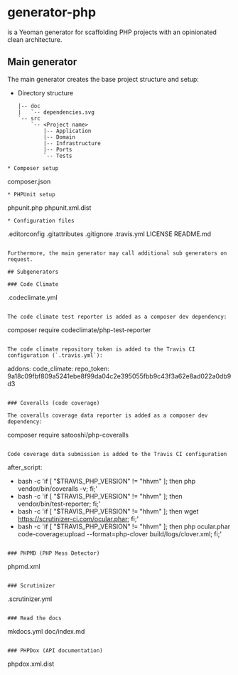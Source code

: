 # generator-php

is a Yeoman generator for scaffolding PHP projects with an opinionated clean architecture.

## Main generator

The main generator creates the base project structure and setup:

* Directory structure
  ```
  |-- doc
  |   `-- dependencies.svg
  `-- src
      `-- <Project name>
          |-- Application
          |-- Domain
          |-- Infrastructure
          |-- Ports
          `-- Tests
```
* Composer setup
  ```
  composer.json
  ```
* PHPUnit setup
  ```
  phpunit.php
  phpunit.xml.dist
  ```
* Configuration files
  ```
  .editorconfig
  .gitattributes
  .gitignore
  .travis.yml
  LICENSE
  README.md
  ```

Furthermore, the main generator may call additional sub generators on request.

## Subgenerators

### Code Climate

```
.codeclimate.yml
```

The code climate test reporter is added as a composer dev dependency:

```
composer require codeclimate/php-test-reporter
```

The code climate repository token is added to the Travis CI configuration (`.travis.yml`):

```

addons:
    code_climate:
        repo_token: 9a18c09fbf809a5241ebe8f99da04c2e395055fbb9c43f3a62e8ad022a0db9d3
 ```
 
### Coveralls (code coverage)

The coveralls coverage data reporter is added as a composer dev dependency:

```
composer require satooshi/php-coveralls
```

Code coverage data submission is added to the Travis CI configuration

```
after_script:
  - bash -c 'if [ "$TRAVIS_PHP_VERSION" != "hhvm" ]; then php vendor/bin/coveralls -v; fi;'
  - bash -c 'if [ "$TRAVIS_PHP_VERSION" != "hhvm" ]; then vendor/bin/test-reporter; fi;'
  - bash -c 'if [ "$TRAVIS_PHP_VERSION" != "hhvm" ]; then wget https://scrutinizer-ci.com/ocular.phar; fi;'
  - bash -c 'if [ "$TRAVIS_PHP_VERSION" != "hhvm" ]; then php ocular.phar code-coverage:upload --format=php-clover build/logs/clover.xml; fi;'
```

### PHPMD (PHP Mess Detector)

```
phpmd.xml
```

### Scrutinizer

```
.scrutinizer.yml
```

### Read the docs

```
mkdocs.yml
doc/index.md
```

### PHPDox (API documentation)

```
phpdox.xml.dist
```
